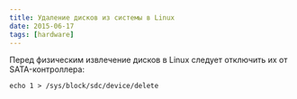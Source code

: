 ```yaml
---
title: Удаление дисков из системы в Linux
date: 2015-06-17
tags: [hardware]
---
```

Перед физическим извлечение дисков в Linux следует отключить их от SATA-контроллера:

```
echo 1 > /sys/block/sdc/device/delete
```
